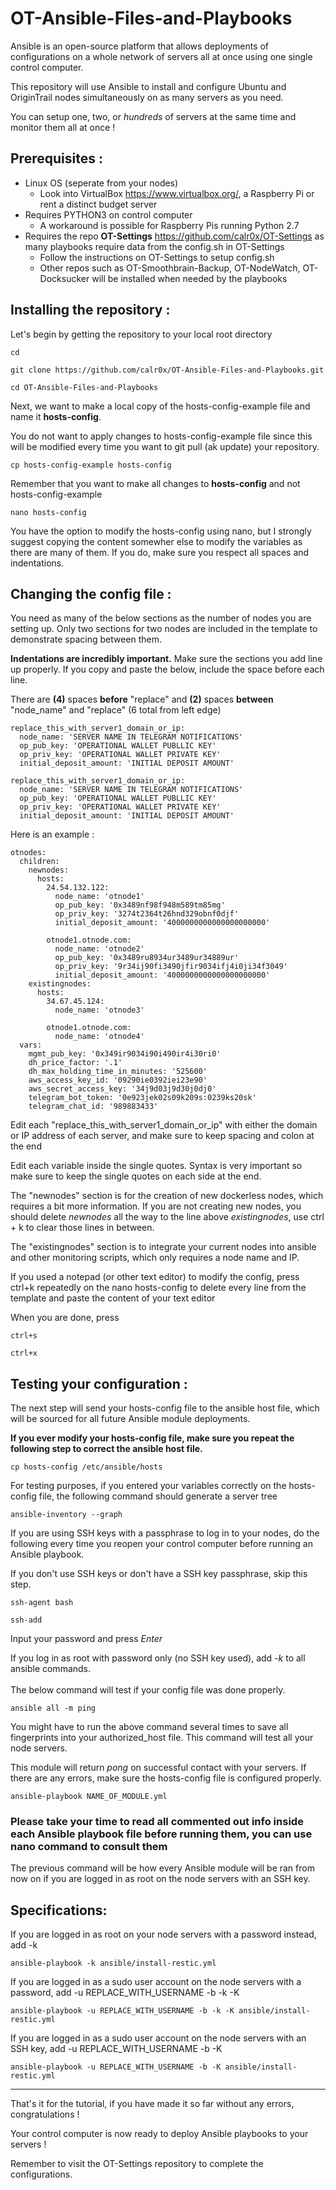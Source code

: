 # __OT-Ansible-Files-and-Playbooks__
Ansible is an open-source platform that allows deployments of configurations on a whole network of servers all at once using one single control computer.

This repository will use Ansible to install and configure Ubuntu and OriginTrail nodes simultaneously on as many servers as you need. 

You can setup one, two, or *hundreds* of servers at the same time and monitor them all at once !

## __Prerequisites :__
- Linux OS (seperate from your nodes)
  -  Look into VirtualBox https://www.virtualbox.org/, a Raspberry Pi or rent a distinct budget server
- Requires PYTHON3 on control computer
  - A workaround is possible for Raspberry Pis running Python 2.7
- Requires the repo __OT-Settings__ https://github.com/calr0x/OT-Settings as many playbooks require data from the config.sh in OT-Settings
  - Follow the instructions on OT-Settings to setup config.sh
  - Other repos such as OT-Smoothbrain-Backup, OT-NodeWatch, OT-Docksucker will be installed when needed by the playbooks

## __Installing the repository :__
Let's begin by getting the repository to your local root directory
```
cd
```
```
git clone https://github.com/calr0x/OT-Ansible-Files-and-Playbooks.git
```
```
cd OT-Ansible-Files-and-Playbooks
```
Next, we want to make a local copy of the hosts-config-example file and name it __hosts-config__. 

You do not want to apply changes to hosts-config-example file since this will be modified every time you want to git pull (ak update) your repository.
```
cp hosts-config-example hosts-config
```
Remember that you want to make all changes to __hosts-config__ and not hosts-config-example
```
nano hosts-config
```
You have the option to modify the hosts-config using nano, but I strongly suggest copying the content somewher else to modify the variables as there are many of them. If you do, make sure you respect all spaces and indentations.

## __Changing the config file :__
You need as many of the below sections as the number of nodes you are setting up. Only two sections for two nodes are included in the template to demonstrate spacing between them. 

__Indentations are incredibly important.__ Make sure the sections you add line up properly. If you copy and paste the below, include the space before each line. 

There are __(4)__ spaces __before__ "replace" and __(2)__ spaces __between__ "node_name" and "replace" (6 total from left edge)

    replace_this_with_server1_domain_or_ip:
      node_name: 'SERVER NAME IN TELEGRAM NOTIFICATIONS'
      op_pub_key: 'OPERATIONAL WALLET PUBLLIC KEY'
      op_priv_key: 'OPERATIONAL WALLET PRIVATE KEY'
      initial_deposit_amount: 'INITIAL DEPOSIT AMOUNT'

    replace_this_with_server1_domain_or_ip:
      node_name: 'SERVER NAME IN TELEGRAM NOTIFICATIONS'
      op_pub_key: 'OPERATIONAL WALLET PUBLLIC KEY'
      op_priv_key: 'OPERATIONAL WALLET PRIVATE KEY'
      initial_deposit_amount: 'INITIAL DEPOSIT AMOUNT'

Here is an example :

```
otnodes:
  children:
    newnodes:
      hosts:
        24.54.132.122:
          node_name: 'otnode1'
          op_pub_key: '0x3489nf98f948m589tm85mg'
          op_priv_key: '3274t2364t26hnd329obnf0djf'
          initial_deposit_amount: '4000000000000000000000'

        otnode1.otnode.com:
          node_name: 'otnode2'
          op_pub_key: '0x3489ru8934ur3489ur34889ur'
          op_priv_key: '9r34ij90fi3490jfir9034ifj4i0ji34f3049'
          initial_deposit_amount: '4000000000000000000000'
    existingnodes:
      hosts:
        34.67.45.124:
          node_name: 'otnode3'

        otnode1.otnode.com:
          node_name: 'otnode4'
  vars:
    mgmt_pub_key: '0x349ir9034i90i490ir4i30ri0'
    dh_price_factor: '.1'
    dh_max_holding_time_in_minutes: '525600'
    aws_access_key_id: '09290ie0392iei23e90'
    aws_secret_access_key: '34j9d03j9d30j0dj0'
    telegram_bot_token: '0e923jek02s09k209s:0239ks20sk'
    telegram_chat_id: '989883433'
```
Edit each "replace_this_with_server1_domain_or_ip" with either the domain or IP address of each server, and make sure to keep spacing and colon at the end

Edit each variable inside the single quotes. Syntax is very important so make sure to keep the single quotes on each side at the end.

The "newnodes" section is for the creation of new dockerless nodes, which requires a bit more information. If you are not creating new nodes, you should delete *newnodes* all the way to the line above *existingnodes*, use ctrl + k to clear those lines in between. 

The "existingnodes" section is to integrate your current nodes into ansible and other monitoring scripts, which only requires a node name and IP.

If you used a notepad (or other text editor) to modify the config, press ctrl+k repeatedly on the nano hosts-config to delete every line from the template and paste the content of your text editor

When you are done, press
```
ctrl+s
```
```
ctrl+x
```
## __Testing your configuration :__
The next step will send your hosts-config file to the ansible host file, which will be sourced for all future Ansible module deployments. 

__If you ever modify your hosts-config file, make sure you repeat the following step to correct the ansible host file.__
```
cp hosts-config /etc/ansible/hosts
```

For testing purposes, if you entered your variables correctly on the hosts-config file, the following command should generate a server tree
```
ansible-inventory --graph
```
If you are using SSH keys with a passphrase to log in to your nodes, do the following every time you reopen your control computer before running an Ansible playbook.

If you don't use SSH keys or don't have a SSH key passphrase, skip this step.
```
ssh-agent bash
```
```
ssh-add
```
Input your password and press *Enter*

If you log in as root with password only (no SSH key used), add *-k* to all ansible commands.
\
\
The below command will test if your config file was done properly.
```
ansible all -m ping
```
You might have to run the above command several times to save all fingerprints into your authorized_host file. This command will test all your node servers. 

This module will return *pong* on successful contact with your servers. If there are any errors, make sure the hosts-config file is configured properly.

```
ansible-playbook NAME_OF_MODULE.yml
```
### __Please take your time to read all commented out info inside each Ansible playbook file before running them, you can use nano command to consult them__

The previous command will be how every Ansible module will be ran from now on if you are logged in as root on the node servers with an SSH key. 

## __Specifications:__

If you are logged in as root on your node servers with a password instead, add -k
```
ansible-playbook -k ansible/install-restic.yml
```
If you are logged in as a sudo user account on the node servers with a password, add -u REPLACE_WITH_USERNAME -b -k -K
```
ansible-playbook -u REPLACE_WITH_USERNAME -b -k -K ansible/install-restic.yml
```
If you are logged in as a sudo user account on the node servers with an SSH key, add -u REPLACE_WITH_USERNAME -b -K
```
ansible-playbook -u REPLACE_WITH_USERNAME -b -K ansible/install-restic.yml
```
---

That's it for the tutorial, if you have made it so far without any errors, congratulations !

Your control computer is now ready to deploy Ansible playbooks to your servers !

Remember to visit the OT-Settings repository to complete the configurations.

